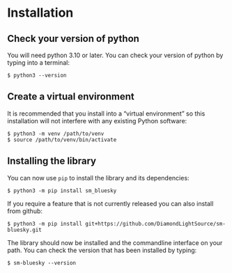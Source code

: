# Installation

## Check your version of python

You will need python 3.10 or later. You can check your version of python by
typing into a terminal:

```
$ python3 --version
```

## Create a virtual environment

It is recommended that you install into a “virtual environment” so this
installation will not interfere with any existing Python software:

```
$ python3 -m venv /path/to/venv
$ source /path/to/venv/bin/activate
```

## Installing the library

You can now use `pip` to install the library and its dependencies:

```
$ python3 -m pip install sm_bluesky
```

If you require a feature that is not currently released you can also install
from github:

```
$ python3 -m pip install git+https://github.com/DiamondLightSource/sm-bluesky.git
```

The library should now be installed and the commandline interface on your path.
You can check the version that has been installed by typing:

```
$ sm-bluesky --version
```
